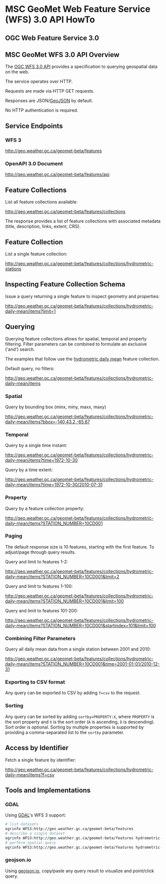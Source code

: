 # MSC GeoMet Web Feature Service (WFS) 3.0 API HowTo

## OGC Web Feature Service 3.0

## MSC GeoMet WFS 3.0 API Overview

The [OGC WFS 3.0 API](https://rawgit.com/opengeospatial/WFS_FES/master/docs/17-069.html) provides
a specification to querying geospatial data on the web.

The service operates over HTTP.

Requests are made via HTTP GET requests.

Responses are JSON/[GeoJSON](http://geojson.org/) by default.

No HTTP authentication is required.

## Service Endpoints

### WFS 3

http://geo.weather.gc.ca/geomet-beta/features

### OpenAPI 3.0 Document

http://geo.weather.gc.ca/geomet-beta/features/api

## Feature Collections

List all feature collections available:

http://geo.weather.gc.ca/geomet-beta/features/collections

The response provides a list of feature collections with associated metadata (title, description, links, extent, CRS).

## Feature Collection 

List a single feature collection:

http://geo.weather.gc.ca/geomet-beta/features/collections/hydrometric-stations

## Inspecting Feature Collection Schema

Issue a query returning a single feature to inspect geometry and properties:

http://geo.weather.gc.ca/geomet-beta/features/collections/hydrometric-daily-mean/items?limit=1

## Querying

Querying feature collections allows for spatial, temporal and property filtering.  Filter parameters
can be combined to formulate an exclusive ('and') search.

The examples that follow use the [hydrometric daily mean](http://geo.weather.gc.ca/geomet-beta/features/collections/hydrometric-daily-mean) feature collection.

Default query, no filters:

http://geo.weather.gc.ca/geomet-beta/features/collections/hydrometric-daily-mean/items

### Spatial

Query by bounding box (minx, miny, maxx, maxy)

http://geo.weather.gc.ca/geomet-beta/features/collections/hydrometric-daily-mean/items?bbox=-140,43.2,-65,67

### Temporal

Query by a single time instant:

http://geo.weather.gc.ca/geomet-beta/features/collections/hydrometric-daily-mean/items?time=1972-10-30

Query by a time extent:

http://geo.weather.gc.ca/geomet-beta/features/collections/hydrometric-daily-mean/items?time=1972-10-30/2010-07-31

### Property

Query by a feature collection property:

http://geo.weather.gc.ca/geomet-beta/features/collections/hydrometric-daily-mean/items?STATION_NUMBER=10CD001

### Paging

The default response size is 10 features, starting with the first feature.  To adjust/page through query results.

Query and limit to features 1-2:

http://geo.weather.gc.ca/geomet-beta/features/collections/hydrometric-daily-mean/items?STATION_NUMBER=10CD001&limit=2

Query and limit to features 1-100:

http://geo.weather.gc.ca/geomet-beta/features/collections/hydrometric-daily-mean/items?STATION_NUMBER=10CD001&limit=100

Query and limit to features 101-200:

http://geo.weather.gc.ca/geomet-beta/features/collections/hydrometric-daily-mean/items?STATION_NUMBER=10CD001&startindex=101&limit=100

### Combining Filter Parameters

Query all daily mean data from a single station between 2001 and 2010:

http://geo.weather.gc.ca/geomet-beta/features/collections/hydrometric-daily-mean/items?STATION_NUMBER=10CD001&time=2001-01-01/2010-12-31

### Exporting to CSV format

Any query can be exported to CSV by adding `f=csv` to the request.

### Sorting

Any query can be sorted by adding `sortby=PROPERTY:X`, where `PROPERTY` is the sort property and `X` is the sort order (`A` is ascending, `D` is descending).  Sort order is optional.  Sorting by multiple properties is supported by providing a comma-separated list to the `sortby` parameter.

## Access by Identifier

Fetch a single feature by identifier:

http://geo.weather.gc.ca/geomet-beta/features/collections/hydrometric-daily-mean/items?f=csv

## Tools and Implementations

### GDAL

Using [GDAL](http://www.gdal.org/drv_wfs3.html)'s WFS 3 support:

```bash
# list datasets
ogrinfo WFS3:http://geo.weather.gc.ca/geomet-beta/features
# describe a single dataset
ogrinfo WFS3:http://geo.weather.gc.ca/geomet-beta/features hydrometric-daily-mean -al -so
# perform spatial query
ogrinfo WFS3:http://geo.weather.gc.ca/geomet-beta/features hydrometric-daily-mean -spat -100 50 -90 55
```

### geojson.io

Using [geojson.io](https://geojson.io), copy/paste any query result to visualize and point/click query.
